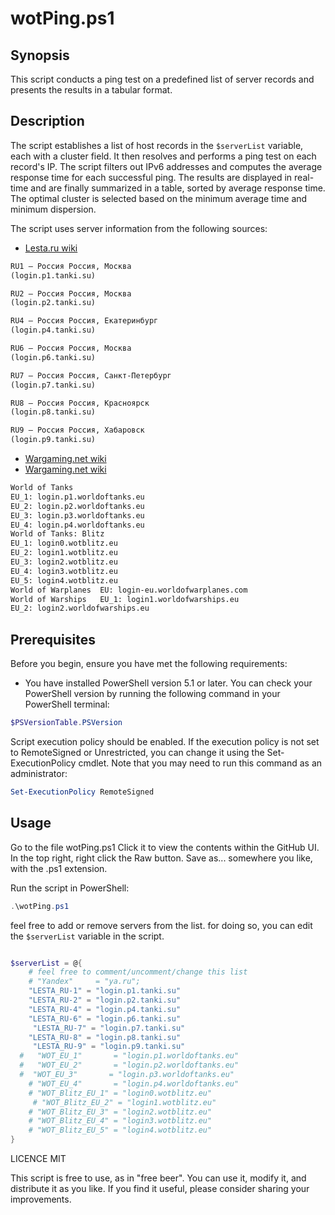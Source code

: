 # wotPing.ps1

## Synopsis

This script conducts a ping test on a predefined list of server records and presents the results in a tabular format.

## Description

The script establishes a list of host records in the `$serverList` variable, each with a cluster field. It then resolves and performs a ping test on each record's IP. The script filters out IPv6 addresses and computes the average response time for each successful ping. The results are displayed in real-time and are finally summarized in a table, sorted by average response time. The optimal cluster is selected based on the minimum average time and minimum dispersion.

The script uses server information from the following sources:

- [Lesta.ru wiki](https://wiki.lesta.ru/ru/%D0%98%D0%B3%D1%80%D0%BE%D0%B2%D1%8B%D0%B5_%D0%BA%D0%BB%D0%B0%D1%81%D1%82%D0%B5%D1%80%D1%8B)

```txt
RU1 — Россия Россия, Москва
(login.p1.tanki.su)

RU2 — Россия Россия, Москва
(login.p2.tanki.su)

RU4 — Россия Россия, Екатеринбург
(login.p4.tanki.su)

RU6 — Россия Россия, Москва
(login.p6.tanki.su)

RU7 — Россия Россия, Санкт-Петербург
(login.p7.tanki.su)

RU8 — Россия Россия, Красноярск
(login.p8.tanki.su)

RU9 — Россия Россия, Хабаровск
(login.p9.tanki.su)
```

- [Wargaming.net wiki](https://na.wargaming.net/support/en/products/wot/article/10252/)
- [Wargaming.net wiki](https://eu.wargaming.net/support/ru/products/wot/article/15291/)

```txt
World of Tanks
EU_1: login.p1.worldoftanks.eu
EU_2: login.p2.worldoftanks.eu
EU_3: login.p3.worldoftanks.eu
EU_4: login.p4.worldoftanks.eu
World of Tanks: Blitz
EU_1: login0.wotblitz.eu
EU_2: login1.wotblitz.eu
EU_3: login2.wotblitz.eu
EU_4: login3.wotblitz.eu
EU_5: login4.wotblitz.eu
World of Warplanes	EU: login-eu.worldofwarplanes.com
World of Warships	EU_1: login1.worldofwarships.eu
EU_2: login2.worldofwarships.eu
```

## Prerequisites

Before you begin, ensure you have met the following requirements:

- You have installed PowerShell version 5.1 or later. You can check your PowerShell version by running the following command in your PowerShell terminal:

```powershell
$PSVersionTable.PSVersion
```

Script execution policy should be enabled. If the execution policy is not set to RemoteSigned or Unrestricted, you can change it using the Set-ExecutionPolicy cmdlet. Note that you may need to run this command as an administrator:

```powershell
Set-ExecutionPolicy RemoteSigned
```

## Usage

Go to the file wotPing.ps1
Click it to view the contents within the GitHub UI.
In the top right, right click the Raw button.
Save as... somewhere you like, with the .ps1 extension.

Run the script in PowerShell:

```powershell
.\wotPing.ps1
```

feel free to add or remove servers from the list. for doing so, you can edit the `$serverList` variable in the script.

```powershell

$serverList = @{
    # feel free to comment/uncomment/change this list
    # "Yandex"     = "ya.ru";
    "LESTA_RU-1" = "login.p1.tanki.su"
    "LESTA_RU-2" = "login.p2.tanki.su"
    "LESTA_RU-4" = "login.p4.tanki.su"
    "LESTA_RU-6" = "login.p6.tanki.su"
     "LESTA_RU-7" = "login.p7.tanki.su"
    "LESTA_RU-8" = "login.p8.tanki.su"
     "LESTA_RU-9" = "login.p9.tanki.su"
  #   "WOT_EU_1"       = "login.p1.worldoftanks.eu"
  #   "WOT_EU_2"       = "login.p2.worldoftanks.eu"
  #  "WOT_EU_3"       = "login.p3.worldoftanks.eu"
    # "WOT_EU_4"       = "login.p4.worldoftanks.eu"
    # "WOT_Blitz_EU_1" = "login0.wotblitz.eu"
     # "WOT_Blitz_EU_2" = "login1.wotblitz.eu"
    # "WOT_Blitz_EU_3" = "login2.wotblitz.eu"
    # "WOT_Blitz_EU_4" = "login3.wotblitz.eu"
    # "WOT_Blitz_EU_5" = "login4.wotblitz.eu"
}
```

LICENCE MIT

This script is free to use, as in "free beer". You can use it, modify it, and distribute it as you like. If you find it useful, please consider sharing your improvements.
